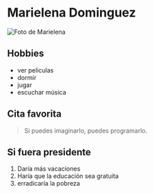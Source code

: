 # Marielena Dominguez

![Foto de Marielena](https://scontent.flim5-2.fna.fbcdn.net/v/t1.0-1/p160x160/69095542_2417647518478120_6376135180070944768_n.jpg?_nc_cat=101&_nc_oc=AQn-gQetGdR7VkoiCF3OFFR8oIM1rhE-m2ZFfBvjbJpckCm9QPI_TDMABPetX6VHn_k&_nc_ht=scontent.flim5-2.fna&oh=b1dd22fcc64aba3bface361eb4f29b1d&oe=5E57ABC5 "Foto de Marielena")

## Hobbies

* ver peliculas
* dormir
* jugar
* escuchar música


## Cita favorita
> Si puedes imaginarlo, puedes programarlo. 

## Si fuera presidente

1. Daría más vacaciones
2. Haría que la educación sea gratuita
3. erradicaría la pobreza